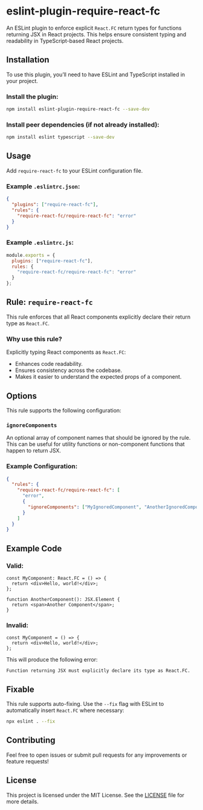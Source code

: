 
# eslint-plugin-require-react-fc

An ESLint plugin to enforce explicit `React.FC` return types for functions returning JSX in React projects. This helps ensure consistent typing and readability in TypeScript-based React projects.

## Installation

To use this plugin, you’ll need to have ESLint and TypeScript installed in your project.

### Install the plugin:
```bash
npm install eslint-plugin-require-react-fc --save-dev
```

### Install peer dependencies (if not already installed):
```bash
npm install eslint typescript --save-dev
```

## Usage

Add `require-react-fc` to your ESLint configuration file.

### Example `.eslintrc.json`:
```json
{
  "plugins": ["require-react-fc"],
  "rules": {
    "require-react-fc/require-react-fc": "error"
  }
}
```

### Example `.eslintrc.js`:
```javascript
module.exports = {
  plugins: ["require-react-fc"],
  rules: {
    "require-react-fc/require-react-fc": "error"
  }
};
```

## Rule: `require-react-fc`

This rule enforces that all React components explicitly declare their return type as `React.FC`.

### Why use this rule?

Explicitly typing React components as `React.FC`:
- Enhances code readability.
- Ensures consistency across the codebase.
- Makes it easier to understand the expected props of a component.

## Options

This rule supports the following configuration:

### `ignoreComponents`

An optional array of component names that should be ignored by the rule. This can be useful for utility functions or non-component functions that happen to return JSX.

### Example Configuration:
```json
{
  "rules": {
    "require-react-fc/require-react-fc": [
      "error",
      {
        "ignoreComponents": ["MyIgnoredComponent", "AnotherIgnoredComponent"]
      }
    ]
  }
}
```

## Example Code

### Valid:
```tsx
const MyComponent: React.FC = () => {
  return <div>Hello, world!</div>;
};

function AnotherComponent(): JSX.Element {
  return <span>Another Component</span>;
}
```

### Invalid:
```tsx
const MyComponent = () => {
  return <div>Hello, world!</div>;
};
```

This will produce the following error:
```
Function returning JSX must explicitly declare its type as React.FC.
```

## Fixable

This rule supports auto-fixing. Use the `--fix` flag with ESLint to automatically insert `React.FC` where necessary:

```bash
npx eslint . --fix
```

## Contributing

Feel free to open issues or submit pull requests for any improvements or feature requests!

## License

This project is licensed under the MIT License. See the [LICENSE](LICENSE) file for more details.
